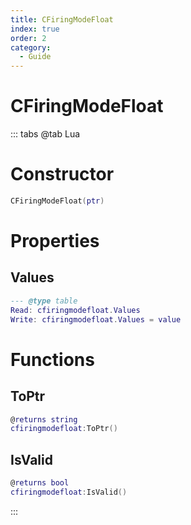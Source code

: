 ```yaml
---
title: CFiringModeFloat
index: true
order: 2
category:
  - Guide
---
```


# CFiringModeFloat

::: tabs
@tab Lua
# Constructor
```lua
CFiringModeFloat(ptr)
```
# Properties
## Values 
```lua
--- @type table
Read: cfiringmodefloat.Values
Write: cfiringmodefloat.Values = value
```
# Functions
## ToPtr
```lua
@returns string
cfiringmodefloat:ToPtr()
```
## IsValid
```lua
@returns bool
cfiringmodefloat:IsValid()
```

:::